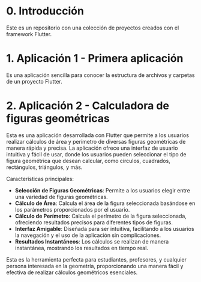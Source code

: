 # 0. Introducción

Este es un repositorio con una colección de proyectos creados con el framework Flutter.

# 1. Aplicación 1 - Primera aplicación

Es una aplicación sencilla para conocer la estructura de archivos y carpetas de un proyecto Flutter.

# 2. Aplicación 2 - Calculadora de figuras geométricas

Esta es una aplicación desarrollada con Flutter que permite a los usuarios realizar cálculos de área y perímetro de diversas figuras geométricas de manera rápida y precisa. La aplicación ofrece una interfaz de usuario intuitiva y fácil de usar, donde los usuarios pueden seleccionar el tipo de figura geométrica que desean calcular, como círculos, cuadrados, rectángulos, triángulos, y más.

Características principales:
- **Selección de Figuras Geométricas**: Permite a los usuarios elegir entre una variedad de figuras geométricas.
- **Cálculo de Área**: Calcula el área de la figura seleccionada basándose en los parámetros proporcionados por el usuario.
- **Cálculo de Perímetro**: Calcula el perímetro de la figura seleccionada, ofreciendo resultados precisos para diferentes tipos de figuras.
- **Interfaz Amigable**: Diseñada para ser intuitiva, facilitando a los usuarios la navegación y el uso de la aplicación sin complicaciones.
- **Resultados Instantáneos**: Los cálculos se realizan de manera instantánea, mostrando los resultados en tiempo real.

Esta es la herramienta perfecta para estudiantes, profesores, y cualquier persona interesada en la geometría, proporcionando una manera fácil y efectiva de realizar cálculos geométricos esenciales.
